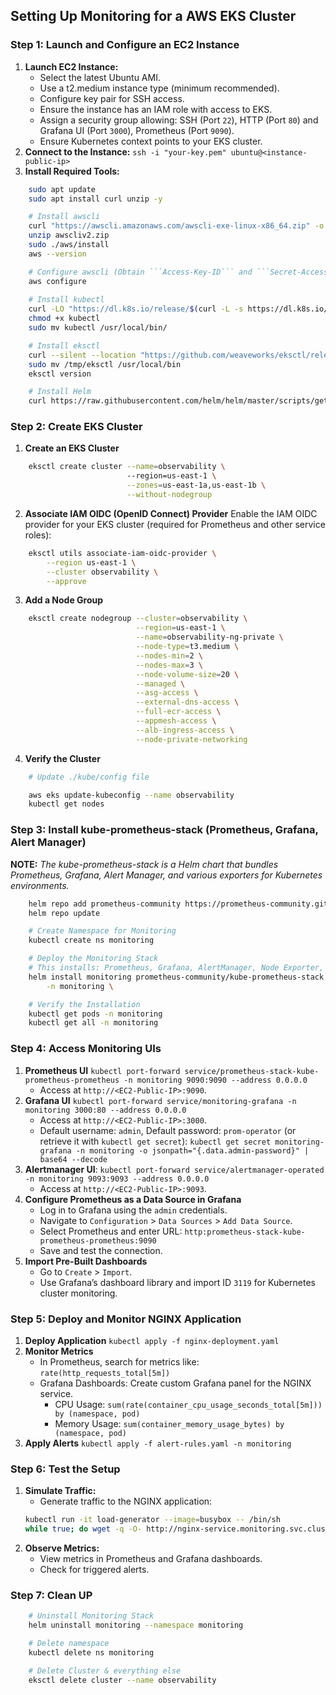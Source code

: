 ## Setting Up Monitoring for a AWS EKS Cluster 

### Step 1: Launch and Configure an EC2 Instance

1. **Launch EC2 Instance:**
    - Select the latest Ubuntu AMI.
    - Use a t2.medium instance type (minimum recommended).
    - Configure key pair for SSH access.
    - Ensure the instance has an IAM role with access to EKS.
    - Assign a security group allowing: SSH (Port `22`), HTTP (Port `80`) and Grafana UI (Port `3000`), Prometheus (Port `9090`).
    - Ensure Kubernetes context points to your EKS cluster.
2. **Connect to the Instance:**
    `ssh -i "your-key.pem" ubuntu@<instance-public-ip>`
3. **Install Required Tools:**
```bash
    sudo apt update
    sudo apt install curl unzip -y

    # Install awscli
    curl "https://awscli.amazonaws.com/awscli-exe-linux-x86_64.zip" -o "awscliv2.zip"
    unzip awscliv2.zip
    sudo ./aws/install
    aws --version

    # Configure awscli (Obtain ```Access-Key-ID``` and ```Secret-Access-Key``` from the AWS Management Console).
    aws configure
    
    # Install kubectl
    curl -LO "https://dl.k8s.io/release/$(curl -L -s https://dl.k8s.io/release/stable.txt)/bin/linux/amd64/kubectl"
    chmod +x kubectl
    sudo mv kubectl /usr/local/bin/

    # Install eksctl
    curl --silent --location "https://github.com/weaveworks/eksctl/releases/latest/download/eksctl_$(uname -s)_amd64.tar.gz" | tar xz -C /tmp
    sudo mv /tmp/eksctl /usr/local/bin
    eksctl version

    # Install Helm
    curl https://raw.githubusercontent.com/helm/helm/master/scripts/get-helm-3 | bash
```

### Step 2: Create EKS Cluster

1. **Create an EKS Cluster**
```bash
    eksctl create cluster --name=observability \ 
                          --region=us-east-1 \
                          --zones=us-east-1a,us-east-1b \
                          --without-nodegroup
```
2. **Associate IAM OIDC (OpenID Connect) Provider**
Enable the IAM OIDC provider for your EKS cluster (required for Prometheus and other service roles):  
```bash
    eksctl utils associate-iam-oidc-provider \
        --region us-east-1 \
        --cluster observability \
        --approve
```
3. **Add a Node Group**
```bash
    eksctl create nodegroup --cluster=observability \
                            --region=us-east-1 \
                            --name=observability-ng-private \
                            --node-type=t3.medium \
                            --nodes-min=2 \
                            --nodes-max=3 \
                            --node-volume-size=20 \
                            --managed \
                            --asg-access \
                            --external-dns-access \
                            --full-ecr-access \
                            --appmesh-access \
                            --alb-ingress-access \
                            --node-private-networking
```
4. **Verify the Cluster**
```bash
    # Update ./kube/config file

    aws eks update-kubeconfig --name observability
    kubectl get nodes
```

### Step 3: Install kube-prometheus-stack (Prometheus, Grafana, Alert Manager) 

**NOTE:** *The kube-prometheus-stack is a Helm chart that bundles Prometheus, Grafana, Alert Manager, and various exporters for Kubernetes environments.*
 
```bash
    helm repo add prometheus-community https://prometheus-community.github.io/helm-charts
    helm repo update

    # Create Namespace for Monitoring
    kubectl create ns monitoring

    # Deploy the Monitoring Stack
    # This installs: Prometheus, Grafana, AlertManager, Node Exporter, Kube-State-Metrics
    helm install monitoring prometheus-community/kube-prometheus-stack \
        -n monitoring \
```
```bash
    # Verify the Installation
    kubectl get pods -n monitoring
    kubectl get all -n monitoring
```

### Step 4: Access Monitoring UIs

1. **Prometheus UI**
    `kubectl port-forward service/prometheus-stack-kube-prometheus-prometheus -n monitoring 9090:9090 --address 0.0.0.0`
    - Access at `http://<EC2-Public-IP>:9090`.
2. **Grafana UI**
    `kubectl port-forward service/monitoring-grafana -n monitoring 3000:80 --address 0.0.0.0`
    - Access at `http://<EC2-Public-IP>:3000`.
    - Default username: `admin`, Default password: `prom-operator` (or retrieve it with `kubectl get secret`):
    `kubectl get secret monitoring-grafana -n monitoring -o jsonpath="{.data.admin-password}" | base64 --decode`
3. **Alertmanager UI**:
    `kubectl port-forward service/alertmanager-operated -n monitoring 9093:9093 --address 0.0.0.0`
    - Access at `http://<EC2-Public-IP>:9093`.
4. **Configure Prometheus as a Data Source in Grafana**
    - Log in to Grafana using the `admin` credentials.
    - Navigate to `Configuration` > `Data Sources` > `Add Data Source`.
    - Select Prometheus and enter URL: `http:prometheus-stack-kube-prometheus-prometheus:9090`
    - Save and test the connection.
5. **Import Pre-Built Dashboards**
    - Go to `Create` > `Import`.
    - Use Grafana’s dashboard library and import ID `3119` for Kubernetes cluster monitoring.

### Step 5: Deploy and Monitor NGINX Application

1. **Deploy Application**
    `kubectl apply -f nginx-deployment.yaml`
2. **Monitor Metrics**
    - In Prometheus, search for metrics like:
    `rate(http_requests_total[5m])`
    - Grafana Dashboards: Create custom Grafana panel for the NGINX service.
        - CPU Usage:
        `sum(rate(container_cpu_usage_seconds_total[5m])) by (namespace, pod)`
        - Memory Usage:
        `sum(container_memory_usage_bytes) by (namespace, pod)`
3. **Apply Alerts**
    `kubectl apply -f alert-rules.yaml -n monitoring`

### Step 6: Test the Setup

1. **Simulate Traffic:** 
    - Generate traffic to the NGINX application:
    ```bash
    kubectl run -it load-generator --image=busybox -- /bin/sh
    while true; do wget -q -O- http://nginx-service.monitoring.svc.cluster.local; done
    ```
2. **Observe Metrics:**
    - View metrics in Prometheus and Grafana dashboards.
    - Check for triggered alerts.

### Step 7: Clean UP

```bash
    # Uninstall Monitoring Stack
    helm uninstall monitoring --namespace monitoring

    # Delete namespace
    kubectl delete ns monitoring

    # Delete Cluster & everything else
    eksctl delete cluster --name observability
```
